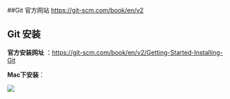 ##Git 官方网站
https://git-scm.com/book/en/v2
## Git 安装
**官方安装网址** ：https://git-scm.com/book/en/v2/Getting-Started-Installing-Git

**Mac下安装**：

<img src="Mac-Git Install.png" style="zoom:100%;" />